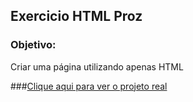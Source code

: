 <h2>Exercicio HTML Proz</h2>
<h3>Objetivo:</h3>
<p>Criar uma página utilizando apenas HTML</p>

###[Clique aqui para ver o projeto real](https://alanpedrod.github.io/euro-tour/)